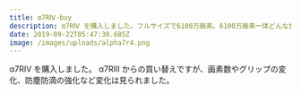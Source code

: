 ```yaml
---
title: α7RⅣ-buy
description: α7RⅣ を購入しました。フルサイズで6100万画素。6100万画素一体どんな世界なのか？
date: 2019-09-22T05:47:30.685Z
image: /images/uploads/alpha7r4.png
---
```

α7RⅣ を購入しました。
α7RⅢ からの買い替えですが、画素数やグリップの変化、防塵防滴の強化など変化は見られました。
